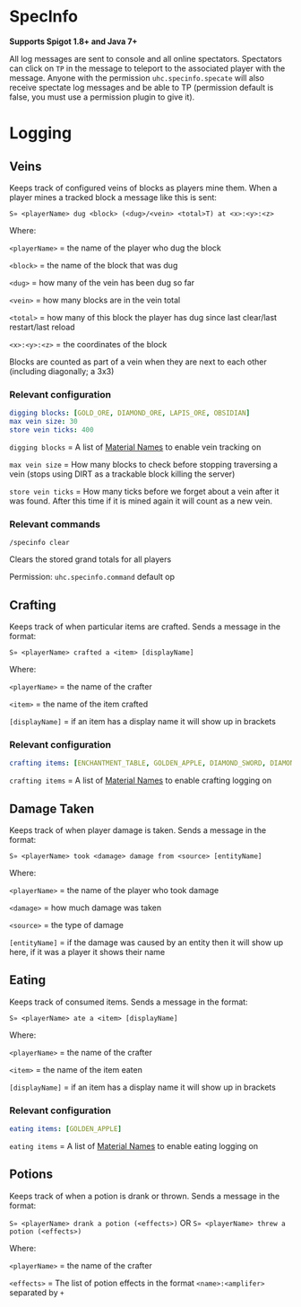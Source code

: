SpecInfo
========

**Supports Spigot 1.8+ and Java 7+**

All log messages are sent to console and all online spectators. Spectators can click on `TP` in the message to teleport
to the associated player with the message. Anyone with the permission `uhc.specinfo.specate` will also receive spectate
log messages and be able to TP (permission default is false, you must use a permission plugin to give it).

# Logging

## Veins

Keeps track of configured veins of blocks as players mine them. When a player mines a tracked block a message like this 
is sent:

`S» <playerName> dug <block> (<dug>/<vein> <total>T) at <x>:<y>:<z>`

Where:

`<playerName>` = the name of the player who dug the block

`<block>` = the name of the block that was dug

`<dug>` = how many of the vein has been dug so far

`<vein>` = how many blocks are in the vein total

`<total>` = how many of this block the player has dug since last clear/last restart/last reload

`<x>:<y>:<z>` = the coordinates of the block

Blocks are counted as part of a vein when they are next to each other (including diagonally; a 3x3)

### Relevant configuration

```yaml
digging blocks: [GOLD_ORE, DIAMOND_ORE, LAPIS_ORE, OBSIDIAN]
max vein size: 30
store vein ticks: 400
```

`digging blocks` = A list of [Material Names](https://hub.spigotmc.org/javadocs/bukkit/org/bukkit/Material.html) to enable vein tracking on

`max vein size` = How many blocks to check before stopping traversing a vein (stops using DIRT as a trackable block killing the server)

`store vein ticks` = How many ticks before we forget about a vein after it was found. After this time if it is mined again it will count as a new vein.

### Relevant commands

`/specinfo clear`

Clears the stored grand totals for all players

Permission: `uhc.specinfo.command` default op

## Crafting

Keeps track of when particular items are crafted. Sends a message in the format:

`S» <playerName> crafted a <item> [displayName]`

Where:

`<playerName>` = the name of the crafter

`<item>` = the name of the item crafted

`[displayName]` = if an item has a display name it will show up in brackets

### Relevant configuration

```yaml
crafting items: [ENCHANTMENT_TABLE, GOLDEN_APPLE, DIAMOND_SWORD, DIAMOND_HELMET, DIAMOND_CHESTPLATE, DIAMOND_LEGGINGS, DIAMOND_BOOTS, ANVIL]
```

`crafting items` = A list of [Material Names](https://hub.spigotmc.org/javadocs/bukkit/org/bukkit/Material.html) to enable crafting logging on

## Damage Taken

Keeps track of when player damage is taken. Sends a message in the format:

`S» <playerName> took <damage> damage from <source> [entityName]`

Where:

`<playerName>` = the name of the player who took damage

`<damage>` = how much damage was taken

`<source>` = the type of damage

`[entityName]` = if the damage was caused by an entity then it will show up here, if it was a player it shows their name

## Eating

Keeps track of consumed items. Sends a message in the format:

`S» <playerName> ate a <item> [displayName]`

Where:

`<playerName>` = the name of the crafter

`<item>` = the name of the item eaten

`[displayName]` = if an item has a display name it will show up in brackets

### Relevant configuration

```yaml
eating items: [GOLDEN_APPLE]
```

`eating items` = A list of [Material Names](https://hub.spigotmc.org/javadocs/bukkit/org/bukkit/Material.html) to enable eating logging on

## Potions

Keeps track of when a potion is drank or thrown. Sends a message in the format:

`S» <playerName> drank a potion (<effects>)` OR `S» <playerName> threw a potion (<effects>)`

Where:

`<playerName>` = the name of the crafter

`<effects>` = The list of potion effects in the format `<name>:<amplifer>` separated by ` + `